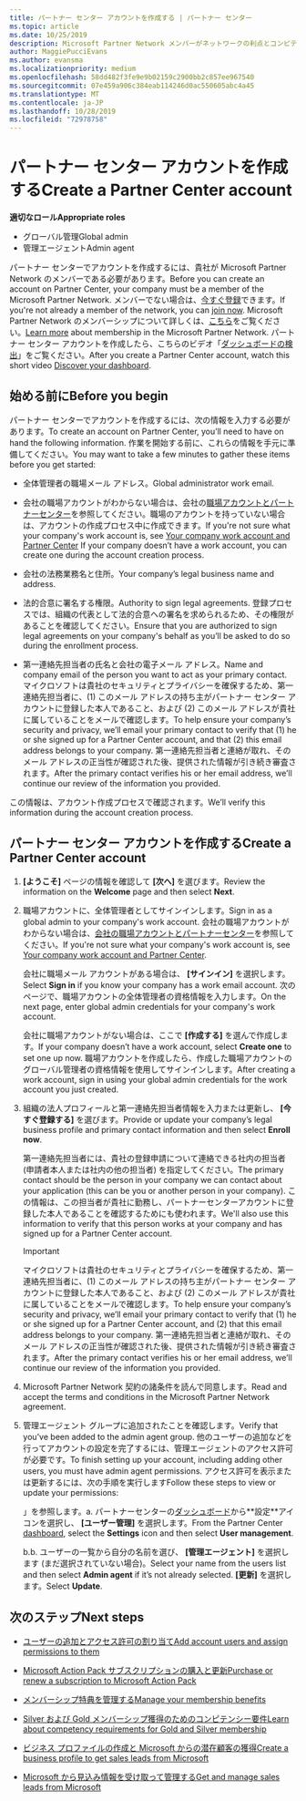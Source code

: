 ```yaml
---
title: パートナー センター アカウントを作成する | パートナー センター
ms.topic: article
ms.date: 10/25/2019
description: Microsoft Partner Network メンバーがネットワークの利点とコンピテンシーを管理してビジネス プロファイルを作成するには、パートナー センター アカウントを作成する必要があります。
author: MaggiePucciEvans
ms.author: evansma
ms.localizationpriority: medium
ms.openlocfilehash: 58dd482f3fe9e9b02159c2900bb2c857ee967540
ms.sourcegitcommit: 07e459a906c384eab114246d0ac550605abc4a45
ms.translationtype: MT
ms.contentlocale: ja-JP
ms.lasthandoff: 10/28/2019
ms.locfileid: "72978758"
---
```

# <a name="create-a-partner-center-account"></a><span data-ttu-id="387bd-103">パートナー センター アカウントを作成する</span><span class="sxs-lookup"><span data-stu-id="387bd-103">Create a Partner Center account</span></span>

<span data-ttu-id="387bd-104">**適切なロール**</span><span class="sxs-lookup"><span data-stu-id="387bd-104">**Appropriate roles**</span></span>

- <span data-ttu-id="387bd-105">グローバル管理</span><span class="sxs-lookup"><span data-stu-id="387bd-105">Global admin</span></span>
- <span data-ttu-id="387bd-106">管理エージェント</span><span class="sxs-lookup"><span data-stu-id="387bd-106">Admin agent</span></span>

<span data-ttu-id="387bd-107">パートナー センターでアカウントを作成するには、貴社が Microsoft Partner Network のメンバーである必要があります。</span><span class="sxs-lookup"><span data-stu-id="387bd-107">Before you can create an account on Partner Center, your company must be a member of the Microsoft Partner Network.</span></span> <span data-ttu-id="387bd-108">メンバーでない場合は、[今すぐ登録](https://partners.microsoft.com/PartnerProgram/simplifiedenrollment.aspx)できます。</span><span class="sxs-lookup"><span data-stu-id="387bd-108">If you're not already a member of the network, you can [join now](https://partners.microsoft.com/PartnerProgram/simplifiedenrollment.aspx).</span></span>  <span data-ttu-id="387bd-109">Microsoft Partner Network のメンバーシップについて詳しくは、[こちら](https://partner.microsoft.com/membership)をご覧ください。</span><span class="sxs-lookup"><span data-stu-id="387bd-109">[Learn more](https://partner.microsoft.com/membership) about membership in the Microsoft Partner Network.</span></span> <span data-ttu-id="387bd-110">パートナー センター アカウントを作成したら、こちらのビデオ「[ダッシュボードの検出](https://vimeo.com/290338211)」をご覧ください。</span><span class="sxs-lookup"><span data-stu-id="387bd-110">After you create a Partner Center account, watch this short video [Discover your dashboard](https://vimeo.com/290338211).</span></span>

## <a name="before-you-begin"></a><span data-ttu-id="387bd-111">始める前に</span><span class="sxs-lookup"><span data-stu-id="387bd-111">Before you begin</span></span>

<span data-ttu-id="387bd-112">パートナー センターでアカウントを作成するには、次の情報を入力する必要があります。</span><span class="sxs-lookup"><span data-stu-id="387bd-112">To create an account on Partner Center, you’ll need to have on hand the following information.</span></span> <span data-ttu-id="387bd-113">作業を開始する前に、これらの情報を手元に準備してください。</span><span class="sxs-lookup"><span data-stu-id="387bd-113">You may want to take a few minutes to gather these items before you get started:</span></span>

-   <span data-ttu-id="387bd-114">全体管理者の職場メール アドレス。</span><span class="sxs-lookup"><span data-stu-id="387bd-114">Global administrator work email.</span></span>

-   <span data-ttu-id="387bd-115">会社の職場アカウントがわからない場合は、会社の[職場アカウントとパートナーセンター](azure-active-directory-tenants-and-partner-center.md)を参照してください。職場のアカウントを持っていない場合は、アカウントの作成プロセス中に作成できます。</span><span class="sxs-lookup"><span data-stu-id="387bd-115">If you're not sure what your company's work account is, see [Your company work account and Partner Center](azure-active-directory-tenants-and-partner-center.md) If your company doesn’t have a work account, you can create one during the account creation process.</span></span> 

-   <span data-ttu-id="387bd-116">会社の法務業務名と住所。</span><span class="sxs-lookup"><span data-stu-id="387bd-116">Your company’s legal business name and address.</span></span>  

-   <span data-ttu-id="387bd-117">法的合意に署名する権限。</span><span class="sxs-lookup"><span data-stu-id="387bd-117">Authority to sign legal agreements.</span></span> <span data-ttu-id="387bd-118">登録プロセスでは、組織の代表として法的合意への署名を求められるため、その権限があることを確認してください。</span><span class="sxs-lookup"><span data-stu-id="387bd-118">Ensure that you are authorized to sign legal agreements on your company's behalf as you’ll be asked to do so during the enrollment process.</span></span>

-   <span data-ttu-id="387bd-119">第一連絡先担当者の氏名と会社の電子メール アドレス。</span><span class="sxs-lookup"><span data-stu-id="387bd-119">Name and company email of the person you want to act as your primary contact.</span></span> <span data-ttu-id="387bd-120">マイクロソフトは貴社のセキュリティとプライバシーを確保するため、第一連絡先担当者に、(1) このメール アドレスの持ち主がパートナー センター アカウントに登録した本人であること、および (2) このメール アドレスが貴社に属していることをメールで確認します。</span><span class="sxs-lookup"><span data-stu-id="387bd-120">To help ensure your company’s security and privacy, we’ll email your primary contact to verify that (1) he or she signed up for a Partner Center account, and that (2) this email address belongs to your company.</span></span> <span data-ttu-id="387bd-121">第一連絡先担当者と連絡が取れ、そのメール アドレスの正当性が確認された後、提供された情報が引き続き審査されます。</span><span class="sxs-lookup"><span data-stu-id="387bd-121">After the primary contact verifies his or her email address, we’ll continue our review of the information you provided.</span></span>

<span data-ttu-id="387bd-122">この情報は、アカウント作成プロセスで確認されます。</span><span class="sxs-lookup"><span data-stu-id="387bd-122">We’ll verify this information during the account creation process.</span></span> 
 
## <a name="create-a-partner-center-account"></a><span data-ttu-id="387bd-123">パートナー センター アカウントを作成する</span><span class="sxs-lookup"><span data-stu-id="387bd-123">Create a Partner Center account</span></span>

1.  <span data-ttu-id="387bd-124">**[ようこそ]** ページの情報を確認して **[次へ]** を選びます。</span><span class="sxs-lookup"><span data-stu-id="387bd-124">Review the information on the **Welcome** page and then select **Next**.</span></span>

2.  <span data-ttu-id="387bd-125">職場アカウントに、全体管理者としてサインインします。</span><span class="sxs-lookup"><span data-stu-id="387bd-125">Sign in as a global admin to your company's work account.</span></span> <span data-ttu-id="387bd-126">会社の職場アカウントがわからない場合は、[会社の職場アカウントとパートナーセンター](azure-active-directory-tenants-and-partner-center.md)を参照してください。</span><span class="sxs-lookup"><span data-stu-id="387bd-126">If you're not sure what your company's work account   is, see [Your company work account and Partner Center](azure-active-directory-tenants-and-partner-center.md).</span></span>

    <span data-ttu-id="387bd-127">会社に職場メール アカウントがある場合は、 **[サインイン]** を選択します。</span><span class="sxs-lookup"><span data-stu-id="387bd-127">Select **Sign in** if you know your company has a work email account.</span></span> <span data-ttu-id="387bd-128">次のページで、職場アカウントの全体管理者の資格情報を入力します。</span><span class="sxs-lookup"><span data-stu-id="387bd-128">On the next page, enter global admin credentials for your company's work account.</span></span> 

    <span data-ttu-id="387bd-129">会社に職場アカウントがない場合は、ここで **[作成する]** を選んで作成します。</span><span class="sxs-lookup"><span data-stu-id="387bd-129">If your company doesn’t have a work account, select **Create one** to set one up now.</span></span> <span data-ttu-id="387bd-130">職場アカウントを作成したら、作成した職場アカウントのグローバル管理者の資格情報を使用してサインインします。</span><span class="sxs-lookup"><span data-stu-id="387bd-130">After creating a work account, sign in using your global admin credentials for the work account you just created.</span></span>

3.  <span data-ttu-id="387bd-131">組織の法人プロフィールと第一連絡先担当者情報を入力または更新し、 **[今すぐ登録する]** を選びます。</span><span class="sxs-lookup"><span data-stu-id="387bd-131">Provide or update your company’s legal business profile and primary contact information and then select **Enroll now**.</span></span> 

    <span data-ttu-id="387bd-132">第一連絡先担当者には、貴社の登録申請について連絡できる社内の担当者 (申請者本人または社内の他の担当者) を指定してください。</span><span class="sxs-lookup"><span data-stu-id="387bd-132">The primary contact should be the person in your company we can contact about your application (this can be you or another person in your company).</span></span> <span data-ttu-id="387bd-133">この情報は、この担当者が貴社に勤務し、パートナーセンターアカウントに登録した本人であることを確認するためにも使われます。</span><span class="sxs-lookup"><span data-stu-id="387bd-133">We'll also use this information to verify that this person works at your company and has signed up for a Partner Center account.</span></span>

    > [!IMPORTANT]  
    > <span data-ttu-id="387bd-134">マイクロソフトは貴社のセキュリティとプライバシーを確保するため、第一連絡先担当者に、(1) このメール アドレスの持ち主がパートナー センター アカウントに登録した本人であること、および (2) このメール アドレスが貴社に属していることをメールで確認します。</span><span class="sxs-lookup"><span data-stu-id="387bd-134">To help ensure your company’s security and privacy, we’ll email your primary contact to verify that (1) he or she signed up for a Partner Center account, and (2) that this email address belongs to your company.</span></span> <span data-ttu-id="387bd-135">第一連絡先担当者と連絡が取れ、そのメール アドレスの正当性が確認された後、提供された情報が引き続き審査されます。</span><span class="sxs-lookup"><span data-stu-id="387bd-135">After the primary contact verifies his or her email address, we’ll continue our review of the information you provided.</span></span>

4.  <span data-ttu-id="387bd-136">Microsoft Partner Network 契約の諸条件を読んで同意します。</span><span class="sxs-lookup"><span data-stu-id="387bd-136">Read and accept the terms and conditions in the Microsoft Partner Network agreement.</span></span> 

5.  <span data-ttu-id="387bd-137">管理エージェント グループに追加されたことを確認します。</span><span class="sxs-lookup"><span data-stu-id="387bd-137">Verify that you’ve been added to the admin agent group.</span></span> <span data-ttu-id="387bd-138">他のユーザーの追加などを行ってアカウントの設定を完了するには、管理エージェントのアクセス許可が必要です。</span><span class="sxs-lookup"><span data-stu-id="387bd-138">To finish setting up your account, including adding other users, you must have admin agent permissions.</span></span> <span data-ttu-id="387bd-139">アクセス許可を表示または更新するには、次の手順を実行します</span><span class="sxs-lookup"><span data-stu-id="387bd-139">Follow these steps to view or update your permissions:</span></span>

    <span data-ttu-id="387bd-140">」を参照します。</span><span class="sxs-lookup"><span data-stu-id="387bd-140">a.</span></span> <span data-ttu-id="387bd-141">パートナーセンターの[ダッシュボード](https://partner.microsoft.com/en-us/dashboard/home**)から**設定**アイコンを選択し、 **[ユーザー管理]** を選択します。</span><span class="sxs-lookup"><span data-stu-id="387bd-141">From the Partner Center [dashboard](https://partner.microsoft.com/en-us/dashboard/home**), select the **Settings** icon and then select **User management**.</span></span>  

    <span data-ttu-id="387bd-142">b.</span><span class="sxs-lookup"><span data-stu-id="387bd-142">b.</span></span> <span data-ttu-id="387bd-143">ユーザーの一覧から自分の名前を選び、 **[管理エージェント]** を選択します (まだ選択されていない場合)。</span><span class="sxs-lookup"><span data-stu-id="387bd-143">Select your name from the users list and then select **Admin agent** if it’s not already selected.</span></span> <span data-ttu-id="387bd-144">**[更新]** を選択します。</span><span class="sxs-lookup"><span data-stu-id="387bd-144">Select **Update**.</span></span>  

## <a name="next-steps"></a><span data-ttu-id="387bd-145">次のステップ</span><span class="sxs-lookup"><span data-stu-id="387bd-145">Next steps</span></span>

-   [<span data-ttu-id="387bd-146">ユーザーの追加とアクセス許可の割り当て</span><span class="sxs-lookup"><span data-stu-id="387bd-146">Add account users and assign permissions to them</span></span>](create-user-accounts-and-set-permissions.md)

-   [<span data-ttu-id="387bd-147">Microsoft Action Pack サブスクリプションの購入と更新</span><span class="sxs-lookup"><span data-stu-id="387bd-147">Purchase or renew a subscription to Microsoft Action Pack</span></span>](mpn-get-action-pack.md)

-   [<span data-ttu-id="387bd-148">メンバーシップ特典を管理する</span><span class="sxs-lookup"><span data-stu-id="387bd-148">Manage your membership benefits</span></span>](manage-your-partner-network-benefits.md)

-   [<span data-ttu-id="387bd-149">Silver および Gold メンバーシップ獲得のためのコンピテンシー要件</span><span class="sxs-lookup"><span data-stu-id="387bd-149">Learn about competency requirements for Gold and Silver membership</span></span>](https://partner.microsoft.com/membership/competencies)

-   [<span data-ttu-id="387bd-150">ビジネス プロファイルの作成と Microsoft からの潜在顧客の獲得</span><span class="sxs-lookup"><span data-stu-id="387bd-150">Create a business profile to get sales leads from Microsoft</span></span>](create-a-marketing-profile.md)

-   [<span data-ttu-id="387bd-151">Microsoft から見込み情報を受け取って管理する</span><span class="sxs-lookup"><span data-stu-id="387bd-151">Get and manage sales leads from Microsoft</span></span>](responding-to-referrals.md)